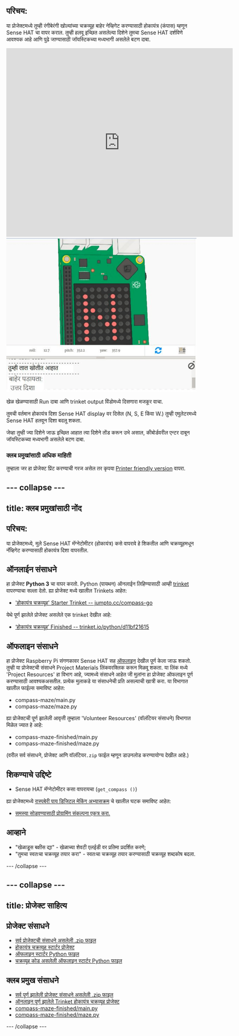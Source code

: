 ## परिचय:

या प्रोजेक्टमध्ये तुम्ही रंगीबेरंगी खोल्यांच्या चक्रव्यूह बाहेर नेव्हिगेट करण्यासाठी होकायंत्र (कंपास) म्हणून Sense HAT चा वापर कराल. तुम्ही हलवू इच्छित असलेल्या दिशेने तुमचा Sense HAT दर्शविणे आवश्यक आहे आणि पुढे जाण्यासाठी जॉयस्टिकच्या मध्यभागी असलेले बटण दाबा.

<div class="trinket">
  <iframe src="https://trinket.io/embed/python/0c8cdacd70?outputOnly=true&start=result" width="600" height="500" frameborder="0" marginwidth="0" marginheight="0" allowfullscreen mark="crwd-mark">
</iframe> <img src="images/compass-final.png" />
</div>

खेळ खेळण्यासाठी Run दाबा आणि trinket output विंडोमध्ये दिसणारा मजकूर वाचा.

तुमची वर्तमान होकायंत्र दिशा Sense HAT display वर दिसेल (N, S, E किंवा W.) तुम्ही एमुलेटरमध्ये Sense HAT हलवून दिशा बदलू शकता.

जेव्हा तुम्ही ज्या दिशेने जाऊ इच्छित आहात त्या दिशेने तोंड करून उभे असाल, कीबोर्डवरील एन्टर दाबून जॉयस्टिकच्या मध्यभागी असलेले बटण दाबा.

### क्लब प्रमुखांसाठी अधिक माहिती

तुम्हाला जर हा प्रोजेक्ट प्रिंट करण्याची गरज असेल तर कृपया [Printer friendly version](https://projects.raspberrypi.org/en/projects/compass-maze/print) वापरा.

## \--- collapse \---

## title: क्लब प्रमुखांसाठी नोंद

## परिचय:

या प्रोजेक्टमध्ये, मुले Sense HAT मॅग्नेटोमीटर (होकायंत्र) कसे वापरावे हे शिकतील आणि चक्रव्यूहमधून नॅव्हिगेट करण्यासाठी होकायंत्र दिशा वापरतील.

## ऑनलाईन संसाधने

हा प्रोजेक्ट **Python 3** चा वापर करतो. Python (पायथन) ऑनलाईन लिहिण्यासाठी आम्ही [trinket](https://trinket.io/) वापरण्याचा सल्ला देतो. ह्या प्रोजेक्ट मध्ये खालील Trinkets आहेत:

* ['होकायंत्र चक्रव्यूह' Starter Trinket -- jumpto.cc/compass-go](http://jumpto.cc/compass-go)

येथे पूर्ण झालेले प्रोजेक्ट असलेले एक trinket देखील आहे:

* [‘होकायंत्र चक्रव्यूह’ Finished -- trinket.io/python/d11bf21615](https://trinket.io/python/d11bf21615)

## ऑफलाइन संसाधने

हा प्रोजेक्ट Raspberry Pi संगणकावर Sense HAT सह [ऑफलाइन](https://www.codeclubprojects.org/en-GB/resources/physical-sense-hat/) देखील पूर्ण केला जाऊ शकतो. तुम्ही या प्रोजेक्टची संसाधने Project Materials लिंकवर​ क्लिक करून मिळवू शकता. या लिंक मध्ये 'Project Resources' हा विभाग आहे, ज्यामध्ये संसाधने आहेत जी मुलांना हा प्रोजेक्ट ऑफलाइन पूर्ण करण्यासाठी आवश्यकअसतील. प्रत्येक मुलाकडे या संसाधनेची प्रति असल्याची खात्री करा. या विभागात खालील फाईल्स समाविष्ट आहेत:

* compass-maze/main.py
* compass-maze/maze.py

ह्या प्रोजेक्टची पूर्ण झालेली आवृत्ती तुम्हाला 'Volunteer Resources' (वॉलंटियर संसाधने) विभागात मिळेल ज्यात हे आहे:

* compass-maze-finished/main.py
* compass-maze-finished/maze.py

(वरील सर्व संसाधने, प्रोजेक्ट आणि वॉलंटियर`.zip` फाईल म्हणून डाउनलोड करण्यायोग्य देखील आहे.)

## शिकण्याचे उद्दिष्टे

* Sense HAT मॅग्नेटोमीटर कसा वापरायचा (`get_compass ()`)

ह्या प्रोजेक्टमध्ये [रास्पबेरी पाय डिजिटल मेकिंग अभ्यासक्रम](http://rpf.io/curriculum) चे खालील घटक समाविष्ट आहेत:

* [समस्या सोडवण्यासाठी प्रोग्रामिंग संकल्पना एकत्र करा.](https://www.raspberrypi.org/curriculum/programming/builder)

## आव्हाने

* "खेळाडूस बक्षीस द्या" - खेळाच्या शेवटी एलईडी वर प्रतिमा प्रदर्शित करणे;
* "तुमचा स्वतःचा चक्रव्यूह तयार करा" - स्वतःचा चक्रव्यूह तयार करण्यासाठी चक्रव्यूह शब्दकोष बदला.

\--- /collapse \---

## \--- collapse \---

## title: प्रोजेक्ट साहित्य

## प्रोजेक्ट संसाधने

* [सर्व प्रोजेक्टची संसाधने असलेली .zip फाइल](resources/compass-maze-project-resources.zip)
* [होकायंत्र चक्रव्यूह स्टार्टर प्रोजेक्ट](http://jumpto.cc/compass-go)
* [ऑफलाइन स्टार्टर Python फाइल](resources/compass-maze-main.py)
* [चक्रव्यूह कोड असलेली ऑफलाइन स्टार्टर Python फाइल](resources/compass-maze-maze.py)

## क्लब प्रमुख संसाधने

* [सर्व पूर्ण झालेली प्रोजेक्ट संसाधने असलेली .zip फाइल](resources/compass-maze-volunteer-resources.zip)
* [ऑनलाइन पूर्ण झालेले Trinket होकायंत्र चक्रव्यूह प्रोजेक्ट](https://trinket.io/python/0c8cdacd70)
* [compass-maze-finished/main.py](resources/compass-maze-finished-main.py)
* [compass-maze-finished/maze.py](resources/compass-maze-finished-maze.py)

\--- /collapse \---